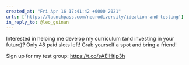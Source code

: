 ```yaml
---
created_at: "Fri Apr 16 17:41:42 +0000 2021"
urls: ['https://launchpass.com/neurodiversity/ideation-and-testing']
in_reply_to: @leo_guinan
---
```


Interested in helping me develop my curriculum (and investing in your future)? Only 48 paid slots left! Grab yourself a spot and bring a friend!
 
Sign up for my test group: https://t.co/sAElHtjp3h